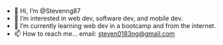 - 👋 Hi, I’m @Stevenng87
- 👀 I’m interested in web dev, software dev, and mobile dev.
- 🌱 I’m currently learning web dev in a bootcamp and from the internet.
- 📫 How to reach me...
email: steven0183ng@gmail.com

<!---
Stevenng87/Stevenng87 is a ✨ special ✨ repository because its `README.md` (this file) appears on your GitHub profile.
You can click the Preview link to take a look at your changes.
--->
